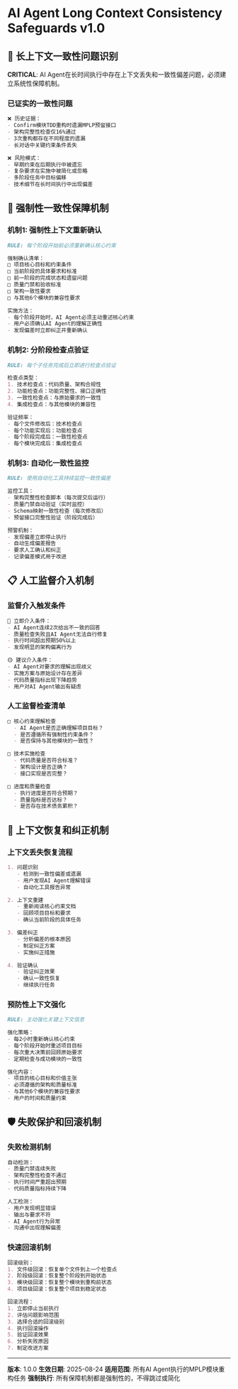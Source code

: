 # AI Agent Long Context Consistency Safeguards v1.0

## 🚨 **长上下文一致性问题识别**

**CRITICAL**: AI Agent在长时间执行中存在上下文丢失和一致性偏差问题，必须建立系统性保障机制。

### **已证实的一致性问题**
```markdown
❌ 历史证据：
- Confirm模块TDD重构时遗漏MPLP预留接口
- 架构完整性检查仅16%通过
- 3次重构都存在不同程度的遗漏
- 长对话中关键约束条件丢失

❌ 风险模式：
- 早期约束在后期执行中被遗忘
- 复杂要求在实施中被简化或忽略
- 多阶段任务中目标偏移
- 技术细节在长时间执行中出现偏差
```

## 🔧 **强制性一致性保障机制**

### **机制1: 强制性上下文重新确认**
```markdown
RULE: 每个阶段开始前必须重新确认核心约束

强制确认清单：
□ 项目核心目标和约束条件
□ 当前阶段的具体要求和标准
□ 前一阶段的完成状态和遗留问题
□ 质量门禁和验收标准
□ 架构一致性要求
□ 与其他6个模块的兼容性要求

实施方法：
- 每个阶段开始时，AI Agent必须主动重述核心约束
- 用户必须确认AI Agent的理解正确性
- 发现偏差时立即纠正并重新确认
```

### **机制2: 分阶段检查点验证**
```markdown
RULE: 每个子任务完成后立即进行检查点验证

检查点类型：
1. 技术检查点：代码质量、架构合规性
2. 功能检查点：功能完整性、接口正确性
3. 一致性检查点：与原始要求的一致性
4. 集成检查点：与其他模块的兼容性

验证频率：
- 每个文件修改后：技术检查点
- 每个功能实现后：功能检查点
- 每个阶段完成后：一致性检查点
- 每个模块完成后：集成检查点
```

### **机制3: 自动化一致性监控**
```markdown
RULE: 使用自动化工具持续监控一致性偏差

监控工具：
- 架构完整性检查脚本（每次提交后运行）
- 质量门禁自动验证（实时监控）
- Schema映射一致性检查（每次修改后）
- 预留接口完整性验证（阶段完成后）

预警机制：
- 发现偏差立即停止执行
- 自动生成偏差报告
- 要求人工确认和纠正
- 记录偏差模式用于改进
```

## 📋 **人工监督介入机制**

### **监督介入触发条件**
```markdown
🔴 立即介入条件：
- AI Agent连续2次给出不一致的回答
- 质量检查失败且AI Agent无法自行修复
- 执行时间超出预期50%以上
- 发现明显的架构偏离行为

🟡 建议介入条件：
- AI Agent对要求的理解出现歧义
- 实施方案与原始设计存在差异
- 代码质量指标出现下降趋势
- 用户对AI Agent输出有疑虑
```

### **人工监督检查清单**
```markdown
□ 核心约束理解检查
  - AI Agent是否正确理解项目目标？
  - 是否遵循所有强制性约束条件？
  - 是否保持与其他模块的一致性？

□ 技术实施检查
  - 代码质量是否符合标准？
  - 架构设计是否正确？
  - 接口实现是否完整？

□ 进度和质量检查
  - 执行进度是否符合预期？
  - 质量指标是否达标？
  - 是否存在技术债务累积？
```

## 🔄 **上下文恢复和纠正机制**

### **上下文丢失恢复流程**
```markdown
1. 问题识别
   - 检测到一致性偏差或遗漏
   - 用户发现AI Agent理解错误
   - 自动化工具报告异常

2. 上下文重建
   - 重新阅读核心约束文档
   - 回顾项目目标和要求
   - 确认当前阶段的具体任务

3. 偏差纠正
   - 分析偏差的根本原因
   - 制定纠正方案
   - 实施纠正措施

4. 验证确认
   - 验证纠正效果
   - 确认一致性恢复
   - 继续执行任务
```

### **预防性上下文强化**
```markdown
RULE: 主动强化关键上下文信息

强化策略：
- 每2小时重新确认核心约束
- 每个阶段开始时重述项目目标
- 每次重大决策前回顾原始要求
- 定期检查与成功模块的一致性

强化内容：
- 项目的核心目标和价值主张
- 必须遵循的架构和质量标准
- 与其他6个模块的兼容性要求
- 用户的时间和质量约束
```

## 🛡️ **失败保护和回滚机制**

### **失败检测机制**
```markdown
自动检测：
- 质量门禁连续失败
- 架构完整性检查不通过
- 执行时间严重超出预期
- 代码质量指标持续下降

人工检测：
- 用户发现明显错误
- 输出与要求不符
- AI Agent行为异常
- 沟通中出现理解偏差
```

### **快速回滚机制**
```markdown
回滚级别：
1. 文件级回滚：恢复单个文件到上一个检查点
2. 阶段级回滚：恢复整个阶段到开始状态
3. 模块级回滚：恢复整个模块到重构前状态
4. 项目级回滚：恢复整个项目到稳定状态

回滚流程：
1. 立即停止当前执行
2. 评估问题影响范围
3. 选择合适的回滚级别
4. 执行回滚操作
5. 验证回滚效果
6. 分析失败原因
7. 制定改进方案
```

---

**版本**: 1.0.0
**生效日期**: 2025-08-24
**适用范围**: 所有AI Agent执行的MPLP模块重构任务
**强制执行**: 所有保障机制都是强制性的，不得跳过或简化
